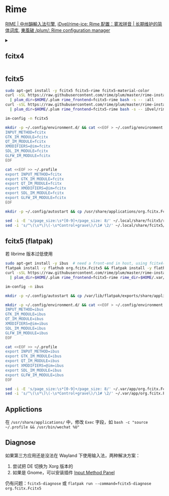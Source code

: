 # Rime

[RIME | 中州韻輸入法引擎](https://rime.im/), [iDvel/rime-ice: Rime 配置：雾凇拼音 | 长期维护的简体词库](https://github.com/iDvel/rime-ice), [東風破 /plum/: Rime configuration manager](https://github.com/rime/plum)

<details>
  <summary><h2>fcitx4</h2></summary>

```bash
sudo apt-get install -y fcitx-rime

curl -sSL https://raw.githubusercontent.com/rime/plum/master/rime-install \
  | plum_dir=$HOME/.plum rime_frontend=fcitx-rime bash -s -- :all
curl -sSL https://raw.githubusercontent.com/rime/plum/master/rime-install \
  | plum_dir=$HOME/.plum rime_frontend=fcitx-rime bash -s -- iDvel/rime-ice:others/recipes/full

im-config -n fcitx

mkdir -p ~/.config/environment.d/ && cat <<EOF > ~/.config/environment.d/im.conf
INPUT_METHOD=fcitx
GTK_IM_MODULE=fcitx
QT_IM_MODULE=fcitx
XMODIFIERS=@im=fcitx
SDL_IM_MODULE=fcitx
GLFW_IM_MODULE=fcitx
EOF

cat <<EOF >> ~/.profile
export INPUT_METHOD=fcitx
export GTK_IM_MODULE=fcitx
export QT_IM_MODULE=fcitx
export XMODIFIERS=@im=fcitx
export SDL_IM_MODULE=fcitx
export GLFW_IM_MODULE=fcitx
EOF

mkdir -p ~/.config/autostart && cp /usr/share/applications/fcitx.desktop ~/.config/autostart

sed -i -E 's/page_size:\s*[0-9]+/page_size: 8/' ~/.config/fcitx/rime/default.yaml
sed -i 's/^\(\s*\)\(-\s*Control+grave\)/\1# \2/' ~/.config/fcitx/rime/default.yaml
```

</details>

## fcitx5

```bash
sudo apt-get install -y fcitx5 fcitx5-rime fcitx5-material-color
curl -sSL https://raw.githubusercontent.com/rime/plum/master/rime-install \
  | plum_dir=$HOME/.plum rime_frontend=fcitx5-rime bash -s -- :all
curl -sSL https://raw.githubusercontent.com/rime/plum/master/rime-install \
  | plum_dir=$HOME/.plum rime_frontend=fcitx5-rime bash -s -- iDvel/rime-ice:others/recipes/full

im-config -n fcitx5

mkdir -p ~/.config/environment.d/ && cat <<EOF > ~/.config/environment.d/im.conf
INPUT_METHOD=fcitx
GTK_IM_MODULE=fcitx
QT_IM_MODULE=fcitx
XMODIFIERS=@im=fcitx
SDL_IM_MODULE=fcitx
GLFW_IM_MODULE=fcitx
EOF

cat <<EOF >> ~/.profile
export INPUT_METHOD=fcitx
export GTK_IM_MODULE=fcitx
export QT_IM_MODULE=fcitx
export XMODIFIERS=@im=fcitx
export SDL_IM_MODULE=fcitx
export GLFW_IM_MODULE=fcitx
EOF

mkdir -p ~/.config/autostart && cp /usr/share/applications/org.fcitx.Fcitx5.desktop ~/.config/autostart

sed -i -E 's/page_size:\s*[0-9]+/page_size: 8/' ~/.local/share/fcitx5/rime/default.yaml
sed -i 's/^\(\s*\)\(-\s*Control+grave\)/\1# \2/' ~/.local/share/fcitx5/rime/default.yaml
```

## fcitx5 (flatpak)

若 librime 版本过低使用

```bash
sudo apt-get install -y ibus  # need a front-end in host, using fcitx4(5) as front-end is horrible in Ubuntu 22.04
flatpak install -y flathub org.fcitx.Fcitx5 && flatpak install -y flathub org.fcitx.Fcitx5.Addon.Rime
curl -sSL https://raw.githubusercontent.com/rime/plum/master/rime-install \
  | plum_dir=$HOME/.plum rime_frontend=fcitx5-rime rime_dir=$HOME/.var/app/org.fcitx.Fcitx5/data/fcitx5/rime/ bash -s -- "iDvel/rime-ice:others/recipes/full"

im-config -n ibus

mkdir -p ~/.config/autostart && cp /var/lib/flatpak/exports/share/applications/org.fcitx.Fcitx5.desktop ~/.config/autostart/fcitx5-flatpak.desktop

mkdir -p ~/.config/environment.d/ && cat <<EOF > ~/.config/environment.d/im.conf
INPUT_METHOD=ibus
GTK_IM_MODULE=ibus
QT_IM_MODULE=ibus
XMODIFIERS=@im=ibus
SDL_IM_MODULE=ibus
GLFW_IM_MODULE=ibus
EOF

cat <<EOF >> ~/.profile
export INPUT_METHOD=ibus
export GTK_IM_MODULE=ibus
export QT_IM_MODULE=ibus
export XMODIFIERS=@im=ibus
export SDL_IM_MODULE=ibus
export GLFW_IM_MODULE=ibus
EOF

sed -i -E 's/page_size:\s*[0-9]+/page_size: 8/' ~/.var/app/org.fcitx.Fcitx5/data/fcitx5/rime/default.yaml
sed -i 's/^\(\s*\)\(-\s*Control+grave\)/\1# \2/' ~/.var/app/org.fcitx.Fcitx5/data/fcitx5/rime/default.yaml
```

## Applictions

在 `/usr/share/applications/` 中，修改 `Exec` 字段，如 `bash -c "source ~/.profile && /usr/bin/wechat %U"`

## Diagnose

如果第三方应用还是没法在 Wayland 下使用输入法，两种解决方案：

1. 尝试把 DE 切换为 Xorg 版本的
2. 如果是 Gnome，可以安装插件 [Input Method Panel](https://extensions.gnome.org/extension/261/kimpanel/)

仍有问题：`fcitx5-diagnose` 或 `flatpak run --command=fcitx5-diagnose org.fcitx.Fcitx5`
